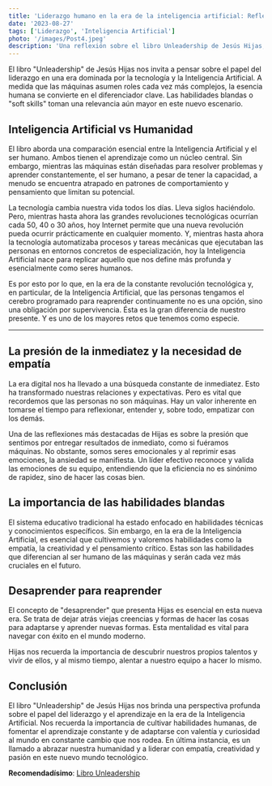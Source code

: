 ```yaml
---
title: 'Liderazgo humano en la era de la inteligencia artificial: Reflexiones sobre "Unleadership" de Jesús Hijas'
date: '2023-08-27'
tags: ['Liderazgo', 'Inteligencia Artificial']
photo: '/images/Post4.jpeg'
description: 'Una reflexión sobre el libro Unleadership de Jesús Hijas, donde nos invita a reimaginar el liderazgo en un mundo dominado por la inteligencia artificial. Al abrazar nuestra humanidad y equilibrarla con la tecnología, podemos ser líderes más efectivos, compasivos y conectados.'
---
```


El libro "Unleadership" de Jesús Hijas nos invita a pensar sobre el papel del liderazgo en una era dominada por la tecnología y la Inteligencia Artificial. A medida que las máquinas asumen roles cada vez más complejos, la esencia humana se convierte en el diferenciador clave. Las habilidades blandas o "soft skills" toman una relevancia aún mayor en este nuevo escenario.

## **Inteligencia Artificial vs Humanidad**

El libro aborda una comparación esencial entre la Inteligencia Artificial y el ser humano. Ambos tienen el aprendizaje como un núcleo central. Sin embargo, mientras las máquinas están diseñadas para resolver problemas y aprender constantemente, el ser humano, a pesar de tener la capacidad, a menudo se encuentra atrapado en patrones de comportamiento y pensamiento que limitan su potencial.

La tecnología cambia nuestra vida todos los días. Lleva siglos haciéndolo. Pero, mientras hasta ahora las grandes revoluciones tecnológicas ocurrían cada 50, 40 o 30 años, hoy Internet permite que una nueva revolución pueda ocurrir prácticamente en cualquier momento. Y, mientras hasta ahora la tecnología automatizaba procesos y tareas mecánicas que ejecutaban las personas en entornos concretos de especialización, hoy la Inteligencia Artificial nace para replicar aquello que nos define más profunda y esencialmente como seres humanos. 

Es por esto por lo que, en la era de la constante revolución tecnológica y, en particular, de la Inteligencia Artificial, que las personas tengamos el cerebro programado para reaprender continuamente no es una opción, sino una obligación por supervivencia. Ésta es la gran diferencia de nuestro presente. Y es uno de los mayores retos que tenemos como especie.


---
## **La presión de la inmediatez y la necesidad de empatía**

La era digital nos ha llevado a una búsqueda constante de inmediatez. Esto ha transformado nuestras relaciones y expectativas. Pero es vital que recordemos que las personas no son máquinas. Hay un valor inherente en tomarse el tiempo para reflexionar, entender y, sobre todo, empatizar con los demás.

Una de las reflexiones más destacadas de Hijas es sobre la presión que sentimos por entregar resultados de inmediato, como si fuéramos máquinas. No obstante, somos seres emocionales y al reprimir esas emociones, la ansiedad se manifiesta. Un líder efectivo reconoce y valida las emociones de su equipo, entendiendo que la eficiencia no es sinónimo de rapidez, sino de hacer las cosas bien.

## **La importancia de las habilidades blandas**

El sistema educativo tradicional ha estado enfocado en habilidades técnicas y conocimientos específicos. Sin embargo, en la era de la Inteligencia Artificial, es esencial que cultivemos y valoremos habilidades como la empatía, la creatividad y el pensamiento crítico. Estas son las habilidades que diferencian al ser humano de las máquinas y serán cada vez más cruciales en el futuro.

## **Desaprender para reaprender**

El concepto de "desaprender" que presenta Hijas es esencial en esta nueva era. Se trata de dejar atrás viejas creencias y formas de hacer las cosas para adaptarse y aprender nuevas formas. Esta mentalidad es vital para navegar con éxito en el mundo moderno.

Hijas nos recuerda la importancia de descubrir nuestros propios talentos y vivir de ellos, y al mismo tiempo, alentar a nuestro equipo a hacer lo mismo.

## **Conclusión**

El libro "Unleadership" de Jesús Hijas nos brinda una perspectiva profunda sobre el papel del liderazgo y el aprendizaje en la era de la Inteligencia Artificial. Nos recuerda la importancia de cultivar habilidades humanas, de fomentar el aprendizaje constante y de adaptarse con valentía y curiosidad al mundo en constante cambio que nos rodea. En última instancia, es un llamado a abrazar nuestra humanidad y a liderar con empatía, creatividad y pasión en este nuevo mundo tecnológico.

**Recomendadísimo**: [Libro Unleadership](https://www.amazon.es/Unleadership-Liderazgo-tiempos-Inteligencia-Artificial/dp/1793164037/ref=sr_1_1?__mk_es_ES=%C3%85M%C3%85%C5%BD%C3%95%C3%91&crid=1KNRVIDBP7OE9&keywords=unleadership+jesus+hijas&qid=1694368677&s=books&sprefix=unleadership+jesus+hijas%2Cstripbooks%2C105&sr=1-1)